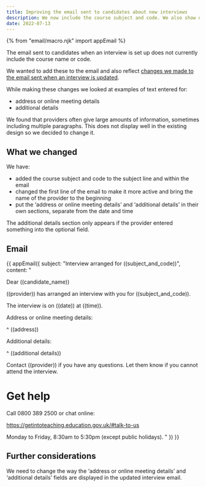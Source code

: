 ```yaml
---
title: Improving the email sent to candidates about new interviews
description: We now include the course subject and code. We also show details separately rather than in a single section.
date: 2022-07-13
---
```


{% from "email/macro.njk" import appEmail %}

The email sent to candidates when an interview is set up does not currently include the course name or code.

We wanted to add these to the email and also reflect [changes we made to the email sent when an interview is updated](https://bat-design-history.netlify.app/manage-teacher-training-applications/emailing-candidates-about-upcoming-interviews-when-their-course-is-changed/).

While making these changes we looked at examples of text entered for:

- address or online meeting details
- additional details

We found that providers often give large amounts of information, sometimes including multiple paragraphs. This does not display well in the existing design so we decided to change it.

## What we changed

We have:

- added the course subject and code to the subject line and within the email
- changed the first line of the email to make it more active and bring the name of the provider to the beginning
- put the ‘address or online meeting details’ and ‘additional details’ in their own sections, separate from the date and time

The additional details section only appears if the provider entered something into the optional field.

## Email

<!-- markdownlint-disable MD001 MD025 -->

{{ appEmail({
  subject: "Interview arranged for ((subject_and_code))",
  content: "

Dear ((candidate_name))

((provider)) has arranged an interview with you for ((subject_and_code)).

The interview is on ((date)) at ((time)).

Address or online meeting details:

^ ((address))

Additional details:

^ ((additional details))

Contact ((provider)) if you have any questions. Let them know if you cannot attend the interview.

# Get help

Call 0800 389 2500 or chat online:

https://getintoteaching.education.gov.uk/#talk-to-us

Monday to Friday, 8:30am to 5:30pm (except public holidays).
  "
}) }}

<!-- markdownlint-enable MD001 MD025 -->

## Further considerations

We need to change the way the ‘address or online meeting details’ and ‘additional details’ fields are displayed in the updated interview email.
